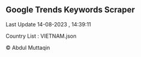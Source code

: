 

## Google Trends Keywords Scraper 
 
Last Update 14-08-2023 , 14:39:11

Country List :
VIETNAM.json



© Abdul Muttaqin 
